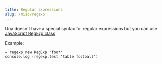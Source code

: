 ```yaml
---
title: Regular expressions
slug: /misc/regexp
---
```


Una doesn't have a special syntax for regular expressions but you can use [JavaScript RegExp class](https://developer.mozilla.org/en-US/docs/Web/JavaScript/Reference/Global_Objects/RegExp)

Example:

```
= regexp new RegExp 'foo*'
console.log (regexp.test 'table football')
```
